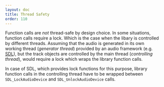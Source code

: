 ```yaml
---
layout: doc
title: Thread Safety
order: 110
---
```


Function calls are *not* thread-safe by design choice. In some situations, function calls require a lock. Which is the case when the libary is controlled by different threads. Assuming that the audio is generated in its own working thread (*generator thread*) provided by an audio framework (e.g. [SDL](https://www.libsdl.org)), but the track objects are controlled by the main thread (*controlling thread*), would require a lock which wraps the library function calls.

 In case of SDL, which provides lock functions for this purpose, library function calls in the controlling thread have to be wrapped between `SDL_LockAudioDevice` and `SDL_UnlockAudioDevice` calls.
